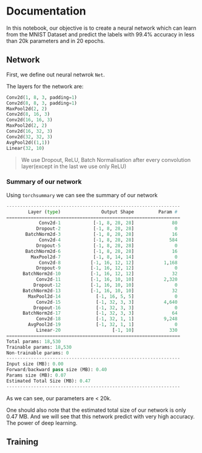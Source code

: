 # Documentation

In this notebook, our objective is to create a neural network which can learn from the MNIST Dataset and predict the labels with 99.4% accuracy in less than 20k parameters and in 20 epochs.

## Network

First, we define out neural netwrok `Net`.

The layers for the network are:

```python
Conv2d(1, 8, 3, padding=1)
Conv2d(8, 8, 3, padding=1)
MaxPool2d(2, 2)
Conv2d(8, 16, 3)
Conv2d(16, 16, 3)
MaxPool2d(2, 2)
Conv2d(16, 32, 3)
Conv2d(32, 32, 3)
AvgPool2d((1,1))
Linear(32, 10)
```

> We use Dropout, ReLU, Batch Normalisation after every convolution layer(except in the last we use only ReLU)

### Summary of our network

Using `torchsummary` we can see the summary of our network

```python
----------------------------------------------------------------
        Layer (type)               Output Shape         Param #
================================================================
            Conv2d-1            [-1, 8, 28, 28]              80
           Dropout-2            [-1, 8, 28, 28]               0
       BatchNorm2d-3            [-1, 8, 28, 28]              16
            Conv2d-4            [-1, 8, 28, 28]             584
           Dropout-5            [-1, 8, 28, 28]               0
       BatchNorm2d-6            [-1, 8, 28, 28]              16
         MaxPool2d-7            [-1, 8, 14, 14]               0
            Conv2d-8           [-1, 16, 12, 12]           1,168
           Dropout-9           [-1, 16, 12, 12]               0
      BatchNorm2d-10           [-1, 16, 12, 12]              32
           Conv2d-11           [-1, 16, 10, 10]           2,320
          Dropout-12           [-1, 16, 10, 10]               0
      BatchNorm2d-13           [-1, 16, 10, 10]              32
        MaxPool2d-14             [-1, 16, 5, 5]               0
           Conv2d-15             [-1, 32, 3, 3]           4,640
          Dropout-16             [-1, 32, 3, 3]               0
      BatchNorm2d-17             [-1, 32, 3, 3]              64
           Conv2d-18             [-1, 32, 1, 1]           9,248
        AvgPool2d-19             [-1, 32, 1, 1]               0
           Linear-20                   [-1, 10]             330
================================================================
Total params: 18,530
Trainable params: 18,530
Non-trainable params: 0
----------------------------------------------------------------
Input size (MB): 0.00
Forward/backward pass size (MB): 0.40
Params size (MB): 0.07
Estimated Total Size (MB): 0.47
----------------------------------------------------------------
```

As we can see, our parameters are < 20k.

One should also note that the estimated total size of our network is only 0.47 MB. And we will see that this network predict with very high accuracy. The power of deep learning.

## Training

